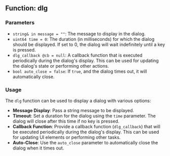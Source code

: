 ## Function: dlg

### Parameters

- `string& in message = ""`: The message to display in the dialog.
- `uint64 time = 0`: The duration (in milliseconds) for which the dialog should be displayed. If set to 0, the dialog will wait indefinitely until a key is pressed.
- `dlg_callback @cb = null`: A callback function that is executed periodically during the dialog's display. This can be used for updating the dialog's state or performing other actions.
- `bool auto_close = false`: If `true`, and the dialog times out, it will automatically close.

### Usage

The `dlg` function can be used to display a dialog with various options:
- **Message Display**: Pass a string message to be displayed.
- **Timeout**: Set a duration for the dialog using the `time` parameter. The dialog will close after this time if no key is pressed.
- **Callback Function**: Provide a callback function (`dlg_callback`) that will be executed periodically during the dialog's display. This can be used for updating UI elements or performing other tasks.
- **Auto-Close**: Use the `auto_close` parameter to automatically close the dialog when it times out.
